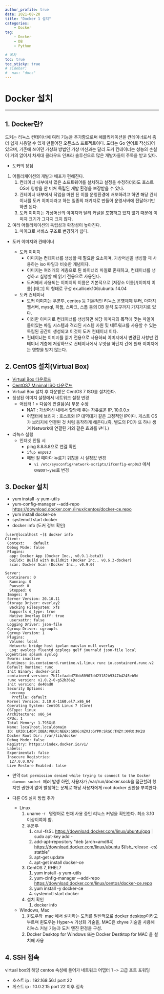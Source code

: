 ```yaml
---
author_profile: true
date: 2021-08-20
title: "Docker 1 설치"
categories: 
    - Docker
tag: 
    - Docker
    - DB
    - Python

# 목차
toc: true  
toc_sticky: true 
# sidebar:
#  nav: "docs"
---
```


# Docker 설치

---
## 1. Docker란?

도커는 리눅스 컨테이너에 여러 기능을 추가함으로써 애플리케이션을 컨테이너로서 좀 더 쉽게 사용할 수 있게 만들어진 오픈소스 프로젝트이다.
도터는 Go 언어로 작성되어 있으며, 기존에 쓰이던 가상화 방법인 가상 머신과는 달리 도커 컨테이너는 성능의 손실이 거의 없어서 차세대 클라우드 인프라 솔루션으로 많은 개발자들이 주목을 받고 있다.

- 도커의 장점

1. 어플리케이션의 개발과 배포가 편해진다.
	1. 컨테이너 내부에서 많은 소프트웨어를 설치하고 설정을 수정하더라도 호스트 OS에 영향을 안 미쳐 독립된 개발 환경을 보장받을 수 있다.
	2. 컨테이너 내부에서 작업을 마친 뒨 이를 운영환경에 배포하려고 하면 해당 컨테이너를 도커 이미지라고 하는 일종의 패키지로 만들어 운영서버에 전달하기만 하면 된다.
	3. 도커 이미지는 가상머신의 이미지와 달리 커널을 포함하고 있지 않기 때문에 이미지 크기가 그다지 크지 않다. 
2. 여러 어플리케이션의 독립성과 확장성이 높아진다.
	1. 마이크로 서비스 구조로 변경하기 쉽다.

- 도커 이미지와 컨테이너

  - 도커 이미지
  	- 이미지는 컨테이너를 생성할 때 필요한 요소이며, 가상머신을 생성할 때 사용하는 iso 파일과 비슷한 개념이다.
  	- 이미지는 여러개의 계층으로 된 바이너리 파일로 존재하고, 컨테이너를 생성하고 실행할 때 읽기 전용으로 사용된다. 
  	- 도커에서 사용되는 이미지의 이름은 기본적으로 [저장소 이름]/[이미지 이름]:[태그] 의 형태로 구성 ex.allicek106/ubuntu:14.04
  - 도커 컨테이너
  	- 도커 이미지는 우분투, centos 등 기본적인 리눅스 운영체제 부터, 아파치 웹서버, mysql, 하둡, 스파크, 스톰 등의 DB 분석 도구까지 가지가지로 있다.
  	- 이러한 이미지로 컨테이너를 생성하면 해당 이미지의 목적에 맞는 파일이 들어있는 파일 시스템과 격리된 시스템 자원 및 네트워크를 사용할 수 있는 독립된 공간이 생성되고 이것이 도커 컨테이너 이다.
  	- 컨테이너는 이미지를 읽기 전용으로 사용하되 이미지에서 변경된 사항만 컨테이너 계층에 저장하므로 컨테이너에서 무엇을 하던지 간에 원래 이미지에는 영향을 받지 않는다.


## 2. CentOS 설치(Virtual Box)

- [Virtual Box 다운로드](https://www.virtualbox.org/)
- [CentOS7 Minimal ISO 다운로드](http://mirror.navercorp.com/centos/7/isos/x86_64/)
- Virtual Box 설치 후 다운받은 CentOS 7 ISO를 설치한다.
- 생성된 이미지 설정에서 네트워크 설정 변경
  - 어댑터 1 > 다음에 연결됨(A) 부분 수정
    - NAT : 가상머신 내에서 할당해 주는 자유로운 IP, 10.0.0.x 
    - 어댑터에 브리지 : 호스트와 IP 대역대가 같은 고정적인 IP이다. 게스트 OS가 브리지에 연결된 것 처럼 동작하게 해준다.(즉, 별도의 PC가 또 하나 생겨 Network에 연결된 거와 같은 효과를 낸다.)
- 리눅스 실행
  - 인터넷 안될 시 
    - ping 8.8.8.8으로 연결 확인
    - `ifup enp0s3`
    - 매번 킬 때마다 누르기 귀찮을 시 설정값 변경
      - `vi /etc/sysconfig/network-scripts/ifconfig-enp0s3` 에서 `ONBOOT=yes`로 변경

## 3. Docker 설치

- yum install -y yum-utils
- yum-config-manager --add-repo https://download.docker.com./linux/centos/docker-ce.repo
- yum install docker-ce
- systemctl start docker
- docker info (도커 정보 확인)

```
[user@localhost ~]$ docker info
Client:
 Context:    default
 Debug Mode: false
 Plugins:
  app: Docker App (Docker Inc., v0.9.1-beta3)
  buildx: Build with BuildKit (Docker Inc., v0.6.3-docker)
  scan: Docker Scan (Docker Inc., v0.9.0)

Server:
 Containers: 0
  Running: 0
  Paused: 0
  Stopped: 0
 Images: 0
 Server Version: 20.10.11
 Storage Driver: overlay2
  Backing Filesystem: xfs
  Supports d_type: true
  Native Overlay Diff: true
  userxattr: false
 Logging Driver: json-file
 Cgroup Driver: cgroupfs
 Cgroup Version: 1
 Plugins:
  Volume: local
  Network: bridge host ipvlan macvlan null overlay
  Log: awslogs fluentd gcplogs gelf journald json-file local logentries splunk syslog
 Swarm: inactive
 Runtimes: io.containerd.runtime.v1.linux runc io.containerd.runc.v2
 Default Runtime: runc
 Init Binary: docker-init
 containerd version: 7b11cfaabd73bb80907dd23182b9347b4245eb5d
 runc version: v1.0.2-0-g52b36a2
 init version: de40ad0
 Security Options:
  seccomp
   Profile: default
 Kernel Version: 3.10.0-1160.el7.x86_64
 Operating System: CentOS Linux 7 (Core)
 OSType: linux
 Architecture: x86_64
 CPUs: 1
 Total Memory: 1.795GiB
 Name: localhost.localdomain
 ID: UR3D:L4DP:IOBA:VUUR:NEGX:GOXG:NZVJ:GYPM:SRGC:TNZY:XMRX:MK2U
 Docker Root Dir: /var/lib/docker
 Debug Mode: false
 Registry: https://index.docker.io/v1/
 Labels:
 Experimental: false
 Insecure Registries:
  127.0.0.0/8
 Live Restore Enabled: false
 ```
- 만약 `Got permission denied while trying to connect to the Docker daemon socket `에러 발생 하면, 사용자가 /var/run/docker.sock을 접근할려 했지만 권한이 없어 발생하는 문제로 해당 사용자에게 root:docker 권한을 부여한다.

- 다른 OS 설치 방법 추가
  - Linux
    1. uname -r   명령어로 현재 사용 중인 리눅스 커널을 확인한다. 최소 3.10 이상이여야 함.
    2. 우분투
    	1. crul -fsSL https://download.docker.com/linux/ubuntu/gpg | sudo apt-key add -
    	2. add-apt-repository "deb [arch=amd64] https://download.docker.com/linux/ubuntu $(lsb_release -cs) statble"
    	3. apt-get update
    	4. apt-get install docker-ce
    3. CentOS 7, RHEL7
    	1. yum install -y yum-utils
    	2. yum-cinfig-manager --add-repo https://download.docker.com/linux/centos/docker-ce.repo
    	3. yum install -y docker-ce
    	4. systemctl start docker
    4. 설치 확인
    	1. docker info
  - Windows, Mac
    1. 윈도우와  mac 에서 설치하는 도커를 일반적으로 docker desktop이라고 부르며 윈도우는 Hyper-v 가상화 기술을, MAC은 xhyve 기술을 사용해 리눅스 커널 기능과 도커 엔진 환경을 구성.
    2. Docker Desktop for Windows 또는 Docker Destktop for MAC 을 설치해 사용

## 4. SSH 접속
virtual box의 해당 centos 속성에 들어가 네트워크 어뎁터 1 -> 고급 포트 포워딩 
- 호스트 ip : 192.168.56.1 port 22
- 게스트 ip : 10.0.2.15   port 22
이후 접속
